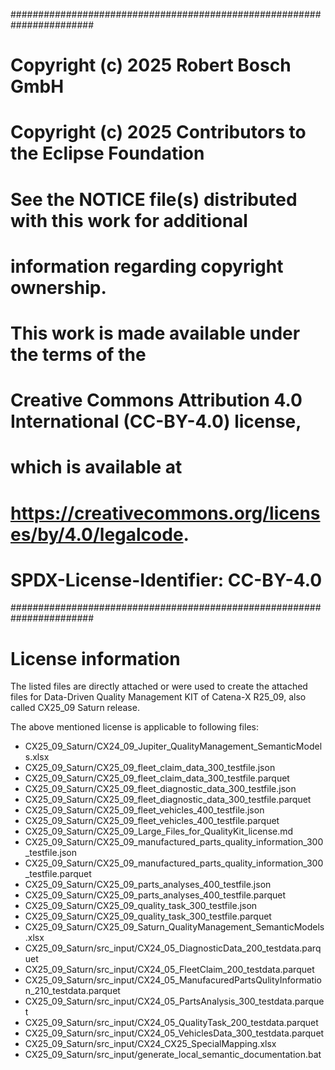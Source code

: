 #######################################################################
# Copyright (c) 2025 Robert Bosch GmbH
#
# Copyright (c) 2025 Contributors to the Eclipse Foundation
#
# See the NOTICE file(s) distributed with this work for additional
# information regarding copyright ownership.
#
# This work is made available under the terms of the
# Creative Commons Attribution 4.0 International (CC-BY-4.0) license,
# which is available at
# https://creativecommons.org/licenses/by/4.0/legalcode.
#
# SPDX-License-Identifier: CC-BY-4.0
#######################################################################

# License information

The listed files are directly attached or were used to create the attached files for Data-Driven Quality Management KIT of Catena-X R25_09, also called CX25_09 Saturn release.

The above mentioned license is applicable to following files:
- CX25_09_Saturn/CX24_09_Jupiter_QualityManagement_SemanticModels.xlsx
- CX25_09_Saturn/CX25_09_fleet_claim_data_300_testfile.json
- CX25_09_Saturn/CX25_09_fleet_claim_data_300_testfile.parquet
- CX25_09_Saturn/CX25_09_fleet_diagnostic_data_300_testfile.json
- CX25_09_Saturn/CX25_09_fleet_diagnostic_data_300_testfile.parquet
- CX25_09_Saturn/CX25_09_fleet_vehicles_400_testfile.json
- CX25_09_Saturn/CX25_09_fleet_vehicles_400_testfile.parquet
- CX25_09_Saturn/CX25_09_Large_Files_for_QualityKit_license.md
- CX25_09_Saturn/CX25_09_manufactured_parts_quality_information_300_testfile.json
- CX25_09_Saturn/CX25_09_manufactured_parts_quality_information_300_testfile.parquet
- CX25_09_Saturn/CX25_09_parts_analyses_400_testfile.json
- CX25_09_Saturn/CX25_09_parts_analyses_400_testfile.parquet
- CX25_09_Saturn/CX25_09_quality_task_300_testfile.json
- CX25_09_Saturn/CX25_09_quality_task_300_testfile.parquet
- CX25_09_Saturn/CX25_09_Saturn_QualityManagement_SemanticModels.xlsx
- CX25_09_Saturn/src_input/CX24_05_DiagnosticData_200_testdata.parquet
- CX25_09_Saturn/src_input/CX24_05_FleetClaim_200_testdata.parquet
- CX25_09_Saturn/src_input/CX24_05_ManufacuredPartsQulityInformation_210_testdata.parquet
- CX25_09_Saturn/src_input/CX24_05_PartsAnalysis_300_testdata.parquet
- CX25_09_Saturn/src_input/CX24_05_QualityTask_200_testdata.parquet
- CX25_09_Saturn/src_input/CX24_05_VehiclesData_300_testdata.parquet
- CX25_09_Saturn/src_input/CX24_CX25_SpecialMapping.xlsx
- CX25_09_Saturn/src_input/generate_local_semantic_documentation.bat





